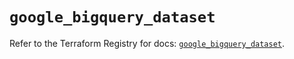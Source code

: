 # `google_bigquery_dataset`

Refer to the Terraform Registry for docs: [`google_bigquery_dataset`](https://registry.terraform.io/providers/hashicorp/google/5.17.0/docs/resources/bigquery_dataset).
